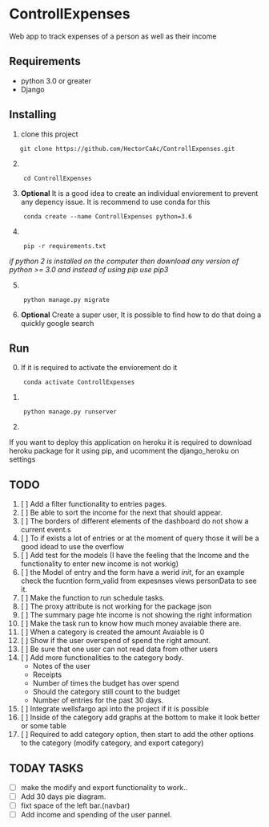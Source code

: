 # ControllExpenses
Web app to track expenses of a person as well as their income

## **Requirements**
* python 3.0 or greater
* Django

## **Installing**
1. clone this project
```
   git clone https://github.com/HectorCaAc/ControllExpenses.git 
```
2. 
```
    cd ControllExpenses
```
3. **Optional**
It is a good idea to create an individual enviorement to prevent any depency issue. It is recommend to use conda for this
```
    conda create --name ControllExpenses python=3.6
```
4. 
```
    pip -r requirements.txt
```
*if python 2 is installed on the computer then download any version of python >= 3.0 and instead of using pip use pip3*

5. 
```
    python manage.py migrate
```

6. **Optional**
Create a super user, It is possible to find how to do that doing a quickly google search

## Run

0. If it is required to activate the enviorement do it
```
    conda activate ControllExpenses
```
1. 
```
    python manage.py runserver
``` 
2. 
If you want to deploy this application on heroku it is required to download heroku package for it using pip, and ucomment the django_heroku on settings

## TODO
1. [ ] Add a filter functionality to entries pages.
3. [ ] Be able to sort the income for the next that should appear.
4. [ ] The borders of different elements of the dashboard do not show a current event.s
8. [ ] To if exists a lot of entries or at the moment of query those it will be a good idead to use the overflow
9. [ ] Add test for the models (I have the feeling that the Income and the functionality to enter new income is not workig)
11. [ ] the Model of entry and the form have a werid _init_, for an example check the fucntion form_valid from expesnses views personData to see it.
12. [ ] Make the function to run schedule tasks.
13. [ ] The proxy attribute is not working for the package json 
14. [ ] The summary page hte income is not showing the right information
15. [ ] Make the task run to know how much money avaiable there are.
16. [ ] When a category is created the amount Avaiable is 0
17. [ ] Show if the user overspend of spend the right amount.
18. [ ] Be sure that one user can not read data from other users
19. [ ] Add more functionalities to the category body.
    - Notes of the user
    - Receipts
    - Number of times the budget has over spend
    - Should the category still count to the budget
    - Number of entries for the past 30 days.
20. [ ] Integrate wellsfargo api into the project if it is possible
21. [ ] Inside of the category add graphs at the bottom to make it look better or some table
22. [ ] Required to add category option, then start to add the other options to the category 
        (modify category, and export category)

 ## TODAY TASKS
- [ ] make the modify and export functionality to work..
- [ ] Add 30 days pie diagram.
- [ ] fixt space of the left bar.(navbar\)
- [ ] Add income and spending of the user pannel.